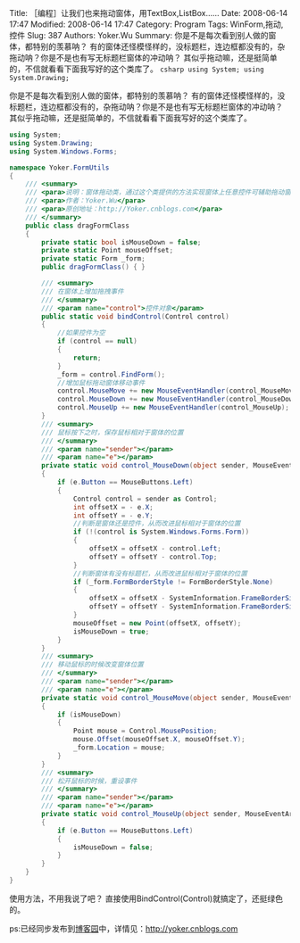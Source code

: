 ﻿Title: ［编程］让我们也来拖动窗体，用TextBox,ListBox......
Date: 2008-06-14 17:47
Modified: 2008-06-14 17:47
Category: Program
Tags: WinForm,拖动,控件
Slug: 387
Authors: Yoker.Wu
Summary: 
    你是不是每次看到别人做的窗体，都特别的羡慕呐？ 有的窗体还怪模怪样的，没标题栏，连边框都没有的，杂拖动呐？你是不是也有写无标题栏窗体的冲动呐？ 其似乎拖动嘛，还是挺简单的，不信就看看下面我写好的这个类库了。
    ```csharp
    using System;
    using System.Drawing;
    ```


你是不是每次看到别人做的窗体，都特别的羡慕呐？ 有的窗体还怪模怪样的，没标题栏，连边框都没有的，杂拖动呐？你是不是也有写无标题栏窗体的冲动呐？ 其似乎拖动嘛，还是挺简单的，不信就看看下面我写好的这个类库了。

```csharp
using System;
using System.Drawing;
using System.Windows.Forms;

namespace Yoker.FormUtils
{
    /// <summary>
    /// <para>说明：窗体拖动类，通过这个类提供的方法实现窗体上任意控件可辅助拖动窗体</para>
    /// <para>作者：Yoker.Wu</para>
    /// <para>原创地址：http://Yoker.cnblogs.com</para>
    /// </summary>
    public class dragFormClass
    {
        private static bool isMouseDown = false;
        private static Point mouseOffset;
        private static Form _form;
        public dragFormClass() { }

        /// <summary>
        /// 在窗体上增加拖拽事件
        /// </summary>
        /// <param name="control">控件对象</param>
        public static void bindControl(Control control)
        {
            //如果控件为空   
            if (control == null)
            {
                return;
            }
            _form = control.FindForm();
            //增加鼠标拖动窗体移动事件
            control.MouseMove += new MouseEventHandler(control_MouseMove);
            control.MouseDown += new MouseEventHandler(control_MouseDown);
            control.MouseUp += new MouseEventHandler(control_MouseUp);
        }
        /// <summary>
        /// 鼠标按下之时，保存鼠标相对于窗体的位置
        /// </summary>
        /// <param name="sender"></param>
        /// <param name="e"></param>
        private static void control_MouseDown(object sender, MouseEventArgs e)
        {
            if (e.Button == MouseButtons.Left)
            {
                Control control = sender as Control;
                int offsetX = - e.X;
                int offsetY = - e.Y;
                //判断是窗体还是控件，从而改进鼠标相对于窗体的位置
                if (!(control is System.Windows.Forms.Form))
                {
                    offsetX = offsetX - control.Left;
                    offsetY = offsetY - control.Top;
                }
                //判断窗体有没有标题栏，从而改进鼠标相对于窗体的位置
                if (_form.FormBorderStyle != FormBorderStyle.None)
                {
                    offsetX = offsetX - SystemInformation.FrameBorderSize.Width;
                    offsetY = offsetY - SystemInformation.FrameBorderSize.Height - SystemInformation.CaptionHeight;
                }
                mouseOffset = new Point(offsetX, offsetY);
                isMouseDown = true;
            }
        }
        /// <summary>
        /// 移动鼠标的时候改变窗体位置
        /// </summary>
        /// <param name="sender"></param>
        /// <param name="e"></param>
        private static void control_MouseMove(object sender, MouseEventArgs e)
        {
            if (isMouseDown)
            {
                Point mouse = Control.MousePosition;
                mouse.Offset(mouseOffset.X, mouseOffset.Y);
                _form.Location = mouse;
            }
        }
        /// <summary>
        /// 松开鼠标的时候，重设事件
        /// </summary>
        /// <param name="sender"></param>
        /// <param name="e"></param>
        private static void control_MouseUp(object sender, MouseEventArgs e)
        {
            if (e.Button == MouseButtons.Left)
            {
                isMouseDown = false;
            }
        }
    }
}
```

使用方法，不用我说了吧？ 直接使用BindControl(Control)就搞定了，还挺绿色的。

ps:已经同步发布到[博客园](http://www.cnblogs.com/)中，详情见：<http://yoker.cnblogs.com>